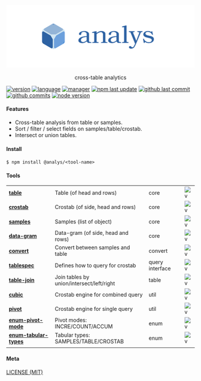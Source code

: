 <div align="center">
  <img alt="banner" src="./media/analys-banner.svg">
  <p align="center">cross-table analytics</p>
</div>

[![version](https://img.shields.io/npm/v/@analys/table?logo=npm&style=flat-square)]()
[![language](https://img.shields.io/github/languages/top/gadge/ject?logo=javascript&style=flat-square)][url-github]
[![manager](https://img.shields.io/badge/manager-pnpm-F69220?logo=pnpm&logoColor=EEE&style=flat-square)][url-github]
[![npm last update](https://img.shields.io/npm/last-update/@analys/table?logo=npm&style=flat-square)]()
[![github last commit](https://img.shields.io/github/last-commit/gadge/ject?logo=github&style=flat-square)][url-github]
[![github commits](https://img.shields.io/github/commit-activity/t/gadge/ject?logo=github&style=flat-square)][url-github]
[![node version](https://img.shields.io/node/v/@analys/table/latest?logo=node.js&style=flat-square)]()

[//]: <> (Link)

[url-github]: https://github.com/hoyeungw/analys

[url-npm]: https://npmjs.org/package/@analys/vector

#### Features

- Cross-table analysis from table or samples.
- Sort / filter / select fields on samples/table/crostab.
- Intersect or union tables.

#### Install

```console
$ npm install @analys/<tool-name>
```

#### Tools

|                                                                 |                                           |                 |                             |
|-----------------------------------------------------------------|-------------------------------------------|-----------------|-----------------------------|
| [**table**](packages/core/table)                                | Table (of head and rows)                  | core            | ![v][table-dm]              |
| [**crostab**](packages/core/crostab)                            | Crostab (of side, head and rows)          | core            | ![v][crostab-dm]            |
| [**samples**](packages/core/samples)                            | Samples (list of object)                  | core            | ![v][samples-dm]            |
| [**data-gram**](packages/core/data-gram)                        | Data-gram (of side, head and rows)        | core            | ![v][data-gram-dm]          |
| [**convert**](packages/core/convert)                            | Convert between samples and table         | convert         | ![v][convert-dm]            |
| [**tablespec**](packages/infrastructure/tablespec)              | Defines how to query for crostab          | query interface | ![v][tablespec-dm]          |
| [**table-join**](archive/table-join)                            | Join tables by union/intersect/left/right | table           | ![v][table-join-dm]         |
| [**cubic**](archive/cubic)                                      | Crostab engine for combined query         | util            | ![v][cubic-dm]              |
| [**pivot**](archive/pivot)                                      | Crostab engine for single query           | util            | ![v][pivot-dm]              |
| [**enum-pivot-mode**](packages/constants/enum-pivot-mode)       | Pivot modes: INCRE/COUNT/ACCUM            | enum            | ![v][enum-pivot-mode-dm]    |
| [**enum-tabular-types**](packages/constants/enum-tabular-types) | Tabular types: SAMPLES/TABLE/CROSTAB      | enum            | ![v][enum-tabular-types-dm] |
|                                                                 |                                           |                 |                             |

[//]: <> (Local routes)

[table-dm]:              https://flat.badgen.net/npm/dm/@analys/table

[crostab-dm]:            https://flat.badgen.net/npm/dm/@analys/crostab

[samples-dm]:            https://flat.badgen.net/npm/dm/@analys/samples

[data-gram-dm]:            https://flat.badgen.net/npm/dm/@analys/data-gram

[convert-dm]:            https://flat.badgen.net/npm/dm/@analys/convert

[tablespec-dm]:          https://flat.badgen.net/npm/dm/@analys/tablespec

[table-join-dm]:         https://flat.badgen.net/npm/dm/@analys/table-join

[cubic-dm]:              https://flat.badgen.net/npm/dm/@analys/cubic

[pivot-dm]:              https://flat.badgen.net/npm/dm/@analys/pivot

[enum-pivot-mode-dm]:    https://flat.badgen.net/npm/dm/@analys/enum-pivot-mode

[enum-tabular-types-dm]: https://flat.badgen.net/npm/dm/@analys/enum-tabular-types

#### Meta

[LICENSE (MIT)](LICENSE)

